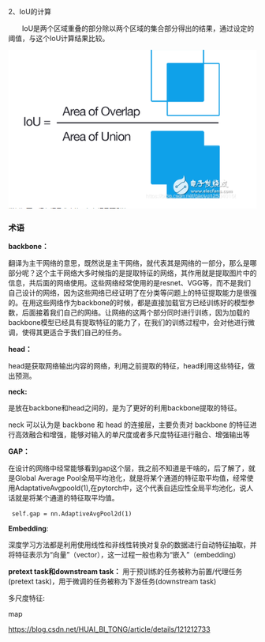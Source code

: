 2、IoU的计算

　　IoU是两个区域重叠的部分除以两个区域的集合部分得出的结果，通过设定的阈值，与这个IoU计算结果比较。

![image-20220328155337298](目标检测.assets/image-20220328155337298.png)

### 术语

**backbone：**

翻译为主干网络的意思，既然说是主干网络，就代表其是网络的一部分，那么是哪部分呢？这个主干网络大多时候指的是提取特征的网络，其作用就是提取图片中的信息，共后面的网络使用。这些网络经常使用的是resnet、VGG等，而不是我们自己设计的网络，因为这些网络已经证明了在分类等问题上的特征提取能力是很强的。在用这些网络作为backbone的时候，都是直接加载官方已经训练好的模型参数，后面接着我们自己的网络。让网络的这两个部分同时进行训练，因为加载的backbone模型已经具有提取特征的能力了，在我们的训练过程中，会对他进行微调，使得其更适合于我们自己的任务。

**head：**

head是获取网络输出内容的网络，利用之前提取的特征，head利用这些特征，做出预测。

**neck:**

是放在backbone和head之间的，是为了更好的利用backbone提取的特征。



neck 可以认为是 backbone 和 head 的连接层，主要负责对 backbone 的特征进行高效融合和增强，能够对输入的单尺度或者多尺度特征进行融合、增强输出等



**GAP：**

在设计的网络中经常能够看到gap这个层，我之前不知道是干啥的，后了解了，就是Global Average Pool全局平均池化，就是将某个通道的特征取平均值，经常使用AdaptativeAvgpoold(1),在pytorch中，这个代表自适应性全局平均池化，说人话就是将某个通道的特征取平均值。

```text
 self.gap = nn.AdaptiveAvgPool2d(1)
```

**Embedding**:

深度学习方法都是利用使用线性和非线性转换对复杂的数据进行自动特征抽取，并将特征表示为“向量”（vector），这一过程一般也称为“嵌入”（embedding）

**pretext task和downstream task：**
用于预训练的任务被称为前置/代理任务(pretext task)，用于微调的任务被称为下游任务(downstream task)





多尺度特征:





map

https://blog.csdn.net/HUAI_BI_TONG/article/details/121212733